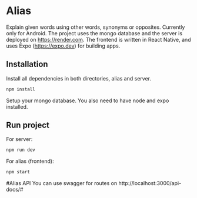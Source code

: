 # Alias
Explain given words using other words, synonyms or opposites. 
Currently only for Android. 
The project uses the mongo database and the server is deployed on https://render.com. 
The frontend is written in React Native, and uses Expo (https://expo.dev) for building apps. 

## Installation

Install all dependencies in both directories, alias and server. 
```bash
npm install
```
Setup your mongo database. 
You also need to have node and expo installed.

## Run project

For server: 
```bash
npm run dev
```

For alias (frontend): 
```bash
npm start
```

#Alias API
You can use swagger for routes on http://localhost:3000/api-docs/#